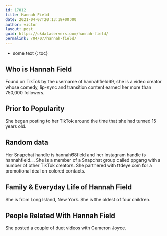 ```yaml
---
id: 17812
title: Hannah Field
date: 2021-04-07T20:13:18+00:00
author: victor
layout: post
guid: https://ukdataservers.com/hannah-field/
permalink: /04/07/hannah-field/
---
```


* some text
{: toc}


## Who is Hannah Field



Found on TikTok by the username of hannahfield69, she is a video creator whose comedy, lip-sync and transition content earned her more than 750,000 followers.

                
                
                
## Prior to Popularity



She began posting to her TikTok around the time that she had turned 15 years old.

                
                
                
## Random data



Her Snapchat handle is hannah68field and her Instagram handle is hannahfield._. She is a member of a Snapchat group called ppgang with a number of other TikTok creators. She partnered with ttdeye.com for a promotional deal on colored contacts.

                
                
                
## Family & Everyday Life of Hannah Field



She is from Long Island, New York. She is the oldest of four children.

                
                
                
## People Related With Hannah Field



She posted a couple of duet videos with Cameron Joyce.

                
              
            
          
          
          